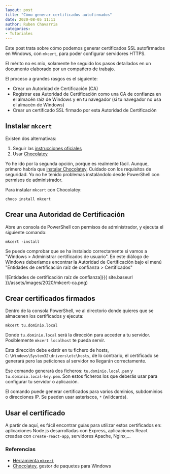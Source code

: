 ```yaml
---
layout: post
title: "Cómo generar certificados autofirmados"
date: 2020-08-05 11:11
author: Ruben Chavarria
categories: 
- Tutoriales
---
```


Este post trata sobre cómo podemos generar certificados SSL autofirmados en
Windows, con `mkcert`, para poder configurar servidores HTTPS.

El mérito no es mío, solamente he seguido los pasos detallados en un documento
elaborado por un compañero de trabajo.

<!-- more -->

El proceso a grandes rasgos es el siguiente:

- Crear un Autoridad de Certificación (CA)
- Registrar esa Autoridad de Certificación como una CA de confianza en el
almacén raíz de Windows y en tu navegador (si tu navegador no usa el almacén
de Windows)
- Crear un certificado SSL firmado por esta Autoridad de Certificación

## Instalar `mkcert`

Existen dos alternativas:

1. Seguir las [instrucciones oficiales]
2. Usar [Chocolatey]

Yo he ido por la segunda opción, porque es realmente fácil. Aunque, primero
habría que [instalar Chocolatey]. Cuidado con los requisitos de seguridad.
Yo no he tenido problemas instalándolo desde PowerShell con permisos de
administrador.

Para instalar `mkcert` con Chocolatey:

```
choco install mkcert
```

## Crear una Autoridad de Certificación

Abre un consola de PowerShell con permisos de administrador, y ejecuta el
siguiente comando:

```
mkcert -install
```

Se puede comprobar que se ha instalado correctamente si vamos a "Windows > 
Administrar certificados de usuario". En este diálogo de Windows deberíamos
encontrar la Autoridad de Certificación bajo el menú "Entidades de certificación
raíz de confianza > Certificados"

![Entidades de certificación raíz de confianza]({{ site.baseurl }}/assets/images/2020/mkcert-ca.png)

## Crear certificados firmados

Dentro de la consola PowerShell, ve al directorio donde quieres que se almacenen
los certificados y ejecuta:

```
mkcert tu.dominio.local
```

Donde `tu.dominio.local` será la dirección para acceder a tu servidor. Posiblemente
`mkcert localhost` te pueda servir.

Esta dirección debe existir en tu fichero de hosts, `C:\Windows\System32\drivers\etc\hosts`,
de lo contrario, el certificado se generará pero las peticiones al servidor no
llegarán correctamente.

Ese comando generará dos ficheros: `tu.dominio.local.pem` y `tu.dominio.local-key.pem`.
Son estos ficheros los que deberás usar para configurar tu servidor o aplicación.

El comando puede generar certificados para varios dominios, subdominios o direcciones
IP. Se pueden usar asteriscos, `*` (wildcards).

## Usar el certificado

A partir de aquí, es fácil encontrar guías para utilizar estos certificados en:
aplicaciones Node.js desarrolladas con Express, aplicaciones React creadas con
`create-react-app`, servidores Apache, Nginx,...

### Referencias

- [Herramienta `mkcert`]
- [Chocolatey], gestor de paquetes para Windows

[instrucciones oficiales]: https://github.com/FiloSottile/mkcert#installation
[instalar Chocolatey]: https://chocolatey.org/install
[Herramienta `mkcert`]: https://github.com/FiloSottile/mkcert
[Chocolatey]: https://chocolatey.org/
